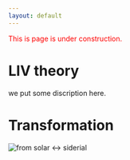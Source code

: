 ```yaml
---
layout: default
---
```


<span style="color:red"> This is page is under construction. </span>



# LIV theory  

we put some discription here.

# Transformation   

![from solar <-> siderial](https://scitechdaily.com/images/Gravitational-Waves.gif)

